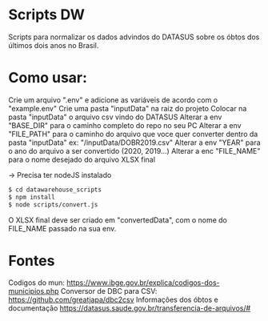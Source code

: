 # Scripts DW
Scripts para normalizar os dados advindos do DATASUS sobre os óbtos dos últimos dois anos no Brasil.

# Como usar:
Crie um arquivo ".env" e adicione as variáveis de acordo com o "example.env"
Crie uma pasta "inputData" na raiz do projeto
Colocar na pasta "inputData" o arquivo csv vindo do DATASUS
Alterar a env "BASE_DIR" para o caminho completo do repo no seu PC
Alterar a env "FILE_PATH" para o caminho do arquivo que voce quer converter dentro da pasta "inputData" ex: "/inputData/DOBR2019.csv"
Alterar a env "YEAR" para o ano do arquivo a ser convertido (2020, 2019...)
Alterar a enc "FILE_NAME" para o nome desejado do arquivo XLSX final

-> Precisa ter nodeJS instalado
```bash
$ cd datawarehouse_scripts
$ npm install
$ node scripts/convert.js
```
O XLSX final deve ser criado em "convertedData", com o nome do FILE_NAME passado na sua env.

# Fontes
Codigos do mun: https://www.ibge.gov.br/explica/codigos-dos-municipios.php
Conversor de DBC para CSV: https://github.com/greatjapa/dbc2csv
Informações dos óbtos e documentação https://datasus.saude.gov.br/transferencia-de-arquivos/#

